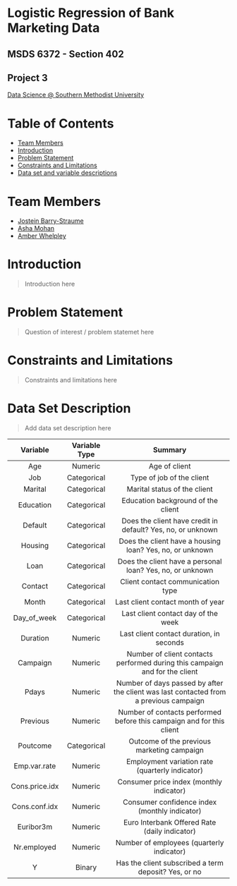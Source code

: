 # Logistic Regression of Bank Marketing Data
## MSDS 6372 - Section 402
## Project 3

[Data Science @ Southern Methodist University](https://datascience.smu.edu/)

# Table of Contents
* [Team Members](#team-members)
* [Introduction](#introduction)
* [Problem Statement](#problem-statement)
* [Constraints and Limitations](#constraints)
* [Data set and variable descriptions](#descriptions)

# <a name="team-members"></a>Team Members
* [Jostein Barry-Straume](https://github.com/josteinstraume)
* [Asha Mohan](https://github.com/AshaMohan)
* [Amber Whelpley](https://github.com/)

# <a name="introduction"></a>Introduction
> Introduction here

# <a name="problem-statement"></a>Problem Statement
> Question of interest / problem statemet here

# <a name="constraints"></a>Constraints and Limitations
> Constraints and limitations here

# <a name="descriptions"></a>Data Set Description
> Add data set description here

| Variable | Variable Type | Summary |
| :------: | :-----------: | :-----: |
Age | Numeric | Age of client
Job | Categorical | Type of job of the client
Marital | Categorical | Marital status of the client
Education | Categorical | Education background of the client
Default | Categorical | Does the client have credit in default? Yes, no, or unknown
Housing | Categorical | Does the client have a housing loan? Yes, no, or unknown
Loan | Categorical | Does the client have a personal loan? Yes, no, or unknown
Contact | Categorical | Client contact communication type
Month | Categorical | Last client contact month of year
Day_of_week | Categorical | Last client contact day of the week
Duration | Numeric | Last client contact duration, in seconds
Campaign | Numeric | Number of client contacts performed during this campaign and for the client
Pdays | Numeric | Number of days passed by after the client was last contacted from a previous campaign
Previous | Numeric | Number of contacts performed before this campaign and for this client
Poutcome | Categorical | Outcome of the previous marketing campaign
Emp.var.rate | Numeric | Employment variation rate (quarterly indicator)
Cons.price.idx | Numeric | Consumer price index (monthly indicator)
Cons.conf.idx | Numeric | Consumer confidence index (monthly indicator)
Euribor3m | Numeric | Euro Interbank Offered Rate (daily indicator)
Nr.employed | Numeric | Number of employees (quarterly indicator)
Y | Binary | Has the client subscribed a term deposit? Yes, or no
